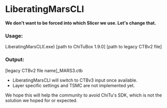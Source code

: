 # LiberatingMarsCLI
**We don't want to be forced into which Slicer we use. Let's change that.**

### Usage:
LiberatingMarsCLI(.exe) [path to ChiTuBox 1.9.0] [path to legacy CTBv2 file]

### Output:
[legacy CTBv2 file name]_MARS3.ctb

- LiberatingMarsCLI will switch to CTBv3 input once available.
- Layer specific settings and TSMC are not implemented yet.

We hope this will help the community to avoid ChiTu's SDK, which is not the solution we hoped for or expected.
